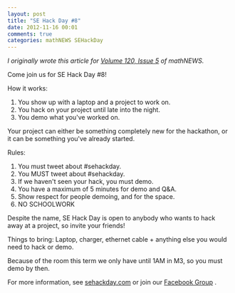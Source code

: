 ```yaml
---
layout: post
title: "SE Hack Day #8"
date: 2012-11-16 00:01
comments: true
categories: mathNEWS SEHackDay
---
```


_I originally wrote this article for
[Volume 120, Issue 5](http://mathnews.uwaterloo.ca/wordpress/?p=5230)
of mathNEWS._

Come join us for SE Hack Day #8!

How it works:

1. You show up with a laptop and a project to work on.
2. You hack on your project until late into the night.
3. You demo what you've worked on.

Your project can either be something completely new for the hackathon, or it can
be something you've already started.

Rules:

1. You must tweet about #sehackday.
2. You MUST tweet about #sehackday.
3. If we haven't seen your hack, you must demo.
4. You have a maximum of 5 minutes for demo and Q&amp;A.
5. Show respect for people demoing, and for the space.
6. NO SCHOOLWORK

Despite the name, SE Hack Day is open to anybody who wants to hack away at a
project, so invite your friends!

Things to bring: Laptop, charger, ethernet cable + anything else you would need
to hack or demo.

Because of the room this term we only have until 1AM in M3, so you must demo by
then.

For more information, see [sehackday.com](http://sehackday.com/) or join our
[Facebook Group](https://www.facebook.com/groups/sehackday/) .

